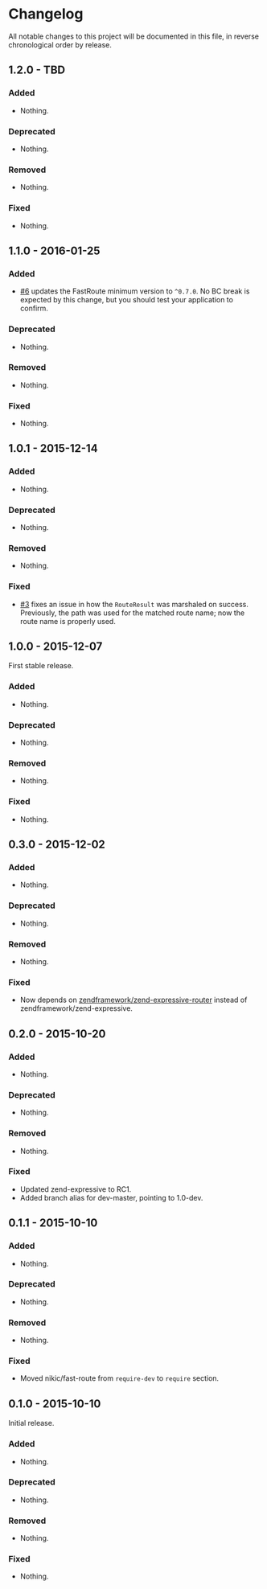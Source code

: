# Changelog

All notable changes to this project will be documented in this file, in reverse chronological order by release.

## 1.2.0 - TBD

### Added

- Nothing.

### Deprecated

- Nothing.

### Removed

- Nothing.

### Fixed

- Nothing.

## 1.1.0 - 2016-01-25

### Added

- [#6](https://github.com/zendframework/zend-expressive-fastroute/pull/6)
  updates the FastRoute minimum version to `^0.7.0`. No BC break is expected by
  this change, but you should test your application to confirm.

### Deprecated

- Nothing.

### Removed

- Nothing.

### Fixed

- Nothing.

## 1.0.1 - 2015-12-14

### Added

- Nothing.

### Deprecated

- Nothing.

### Removed

- Nothing.

### Fixed

- [#3](https://github.com/zendframework/zend-expressive-fastroute/pull/3) fixes
  an issue in how the `RouteResult` was marshaled on success. Previously, the
  path was used for the matched route name; now the route name is properly used.

## 1.0.0 - 2015-12-07

First stable release.

### Added

- Nothing.

### Deprecated

- Nothing.

### Removed

- Nothing.

### Fixed

- Nothing.

## 0.3.0 - 2015-12-02

### Added

- Nothing.

### Deprecated

- Nothing.

### Removed

- Nothing.

### Fixed

- Now depends on [zendframework/zend-expressive-router](https://github.com/zendframework/zend-expressive-router)
  instead of zendframework/zend-expressive.

## 0.2.0 - 2015-10-20

### Added

- Nothing.

### Deprecated

- Nothing.

### Removed

- Nothing.

### Fixed

- Updated zend-expressive to RC1.
- Added branch alias for dev-master, pointing to 1.0-dev.

## 0.1.1 - 2015-10-10

### Added

- Nothing.

### Deprecated

- Nothing.

### Removed

- Nothing.

### Fixed

- Moved nikic/fast-route from `require-dev` to `require` section.

## 0.1.0 - 2015-10-10

Initial release.

### Added

- Nothing.

### Deprecated

- Nothing.

### Removed

- Nothing.

### Fixed

- Nothing.
